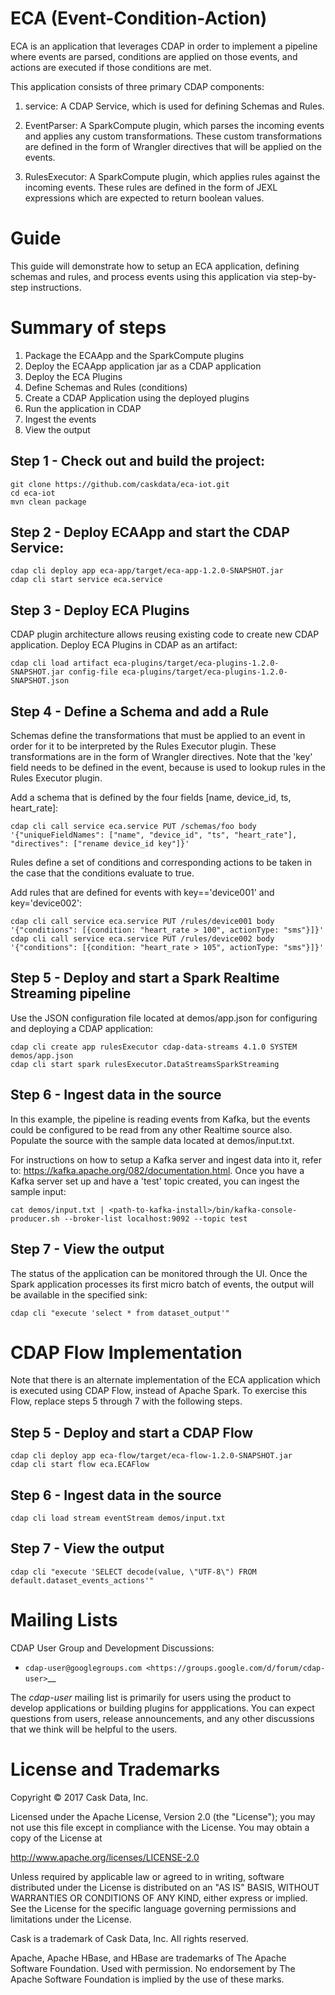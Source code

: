 # ECA (Event-Condition-Action)

ECA is an application that leverages CDAP in order to implement a pipeline where events are parsed,
conditions are applied on those events, and actions are executed if those conditions are met.

This application consists of three primary CDAP components:

1. service: A CDAP Service, which is used for defining Schemas and Rules.

2. EventParser: A SparkCompute plugin, which parses the incoming events and applies any custom transformations.
These custom transformations are defined in the form of Wrangler directives that will be applied on the events.

3. RulesExecutor: A SparkCompute plugin, which applies rules against the incoming events. These rules are defined
in the form of JEXL expressions which are expected to return boolean values.


# Guide

This guide will demonstrate how to setup an ECA application, defining schemas and rules, and
process events using this application via step-by-step instructions.

# Summary of steps

1. Package the ECAApp and the SparkCompute plugins
2. Deploy the ECAApp application jar as a CDAP application
3. Deploy the ECA Plugins
4. Define Schemas and Rules (conditions)
5. Create a CDAP Application using the deployed plugins
6. Run the application in CDAP
7. Ingest the events
8. View the output



## Step 1 - Check out and build the project:

```
git clone https://github.com/caskdata/eca-iot.git
cd eca-iot
mvn clean package
```


## Step 2 - Deploy ECAApp and start the CDAP Service:

```
cdap cli deploy app eca-app/target/eca-app-1.2.0-SNAPSHOT.jar
cdap cli start service eca.service
```


## Step 3 - Deploy ECA Plugins

CDAP plugin architecture allows reusing existing code to create new CDAP application. Deploy ECA Plugins in CDAP as an artifact:

```
cdap cli load artifact eca-plugins/target/eca-plugins-1.2.0-SNAPSHOT.jar config-file eca-plugins/target/eca-plugins-1.2.0-SNAPSHOT.json
```


## Step 4 - Define a Schema and add a Rule

Schemas define the transformations that must be applied to an event in order for it to be interpreted by the Rules Executor plugin.
These transformations are in the form of Wrangler directives.
Note that the 'key' field needs to be defined in the event, because is used to lookup rules in the Rules Executor plugin.

Add a schema that is defined by the four fields [name, device_id, ts, heart_rate]:

```
cdap cli call service eca.service PUT /schemas/foo body '{"uniqueFieldNames": ["name", "device_id", "ts", "heart_rate"], "directives": ["rename device_id key"]}'
```

Rules define a set of conditions and corresponding actions to be taken in the case that the conditions evaluate to true.

Add rules that are defined for events with key=='device001' and key='device002':

```
cdap cli call service eca.service PUT /rules/device001 body '{"conditions": [{condition: "heart_rate > 100", actionType: "sms"}]}'
cdap cli call service eca.service PUT /rules/device002 body '{"conditions": [{condition: "heart_rate > 105", actionType: "sms"}]}'

```


## Step 5 - Deploy and start a Spark Realtime Streaming pipeline

Use the JSON configuration file located at demos/app.json for configuring and deploying a CDAP application:

```
cdap cli create app rulesExecutor cdap-data-streams 4.1.0 SYSTEM demos/app.json
cdap cli start spark rulesExecutor.DataStreamsSparkStreaming
```


## Step 6 - Ingest data in the source

In this example, the pipeline is reading events from Kafka, but the events could be configured to be read from any
other Realtime source also.
Populate the source with the sample data located at demos/input.txt.

For instructions on how to setup a Kafka server and ingest data into it, refer to:
https://kafka.apache.org/082/documentation.html.
Once you have a Kafka server set up and have a 'test' topic created, you can ingest the sample input:

```
cat demos/input.txt | <path-to-kafka-install>/bin/kafka-console-producer.sh --broker-list localhost:9092 --topic test
```


## Step 7 - View the output

The status of the application can be monitored through the UI. Once the Spark application processes its
first micro batch of events, the output will be available in the specified sink:

```
cdap cli "execute 'select * from dataset_output'"
```


# CDAP Flow Implementation

Note that there is an alternate implementation of the ECA application which is executed using CDAP Flow, instead of
Apache Spark. To exercise this Flow, replace steps 5 through 7 with the following steps.

## Step 5 - Deploy and start a CDAP Flow

```
cdap cli deploy app eca-flow/target/eca-flow-1.2.0-SNAPSHOT.jar
cdap cli start flow eca.ECAFlow
```


## Step 6 - Ingest data in the source


```
cdap cli load stream eventStream demos/input.txt
```

## Step 7 - View the output

```
cdap cli "execute 'SELECT decode(value, \"UTF-8\") FROM default.dataset_events_actions'"
```


# Mailing Lists

CDAP User Group and Development Discussions:

- `cdap-user@googlegroups.com <https://groups.google.com/d/forum/cdap-user>`__

The *cdap-user* mailing list is primarily for users using the product to develop
applications or building plugins for appplications. You can expect questions from 
users, release announcements, and any other discussions that we think will be helpful 
to the users.

# License and Trademarks

Copyright © 2017 Cask Data, Inc.

Licensed under the Apache License, Version 2.0 (the "License"); you may not use this file except
in compliance with the License. You may obtain a copy of the License at

http://www.apache.org/licenses/LICENSE-2.0

Unless required by applicable law or agreed to in writing, software distributed under the 
License is distributed on an "AS IS" BASIS, WITHOUT WARRANTIES OR CONDITIONS OF ANY KIND, 
either express or implied. See the License for the specific language governing permissions 
and limitations under the License.

Cask is a trademark of Cask Data, Inc. All rights reserved.

Apache, Apache HBase, and HBase are trademarks of The Apache Software Foundation. Used with
permission. No endorsement by The Apache Software Foundation is implied by the use of these marks.

